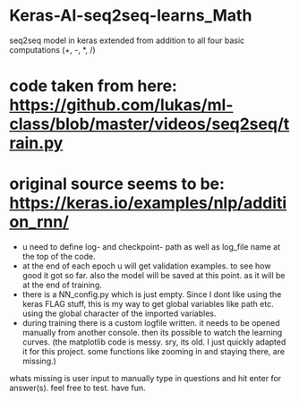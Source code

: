 # Keras-AI-seq2seq-learns_Math
seq2seq model in keras extended from addition to all four basic computations (+, -, *, /)

# code taken from here: https://github.com/lukas/ml-class/blob/master/videos/seq2seq/train.py
# original source seems to be: https://keras.io/examples/nlp/addition_rnn/

- u need to define log- and checkpoint- path as well as log_file name at the top of the code.
- at the end of each epoch u will get validation examples. to see how good it got so far.
  also the model will be saved at this point. as it will be at the end of training.
- there is a NN_config.py which is just empty. Since I dont like using the keras FLAG stuff, this is my way to get global
  variables like path etc. using the global character of the imported variables.
- during training there is a custom logfile written. it needs to be opened manually from another console. 
  then its possible to watch the learning curves. (the matplotlib code is messy. sry, its old. I just quickly adapted
  it for this project. some functions like zooming in and staying there, are missing.)
  
whats missing is user input to manually type in questions and hit enter for answer(s).
feel free to test. have fun.

  
